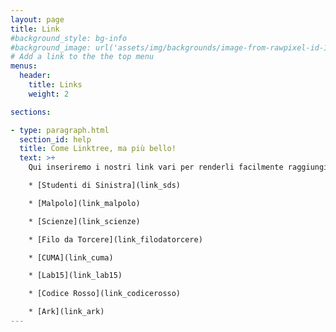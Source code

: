 ```yaml
---
layout: page
title: Link
#background_style: bg-info
#background_image: url('assets/img/backgrounds/image-from-rawpixel-id-1199650-jpeg.jpg')
# Add a link to the the top menu
menus:
  header:
    title: Links
    weight: 2

sections:

- type: paragraph.html
  section_id: help
  title: Come Linktree, ma più bello!
  text: >+
    Qui inseriremo i nostri link vari per renderli facilmente raggiungibili da Instagram e altri social.

    * [Studenti di Sinistra](link_sds)

    * [Malpolo](link_malpolo)

    * [Scienze](link_scienze)

    * [Filo da Torcere](link_filodatorcere)

    * [CUMA](link_cuma)

    * [Lab15](link_lab15)

    * [Codice Rosso](link_codicerosso)

    * [Ark](link_ark)
---
```

